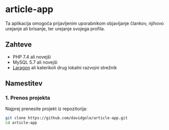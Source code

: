 # article-app

Ta aplikacija omogoča prijavljenim uporabnikom objavljanje člankov, njihovo urejanje ali brisanje, ter urejanje svojega profila.

## Zahteve

- PHP 7.4 ali novejši
- MySQL 5.7 ali novejši
- [Laragon](https://laragon.org/) ali katerikoli drug lokalni razvojni strežnik

## Namestitev

### 1. Prenos projekta

Najprej prenesite projekt iz repozitorija:

```bash
git clone https://github.com/davidgole/article-app.git
cd article-app
